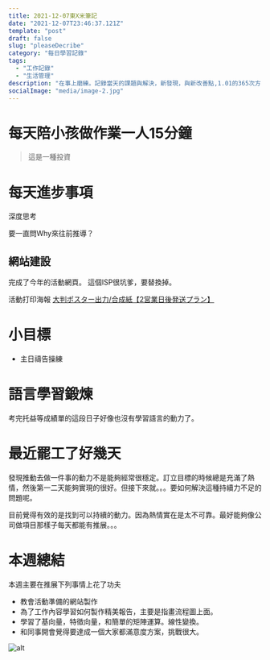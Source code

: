 ```yaml
---
title: 2021-12-07東X米筆記
date: "2021-12-07T23:46:37.121Z"
template: "post"
draft: false
slug: "pleaseDecribe"
category: "每日學習記錄"
tags:
  - "工作記錄"
  - "生活管理"
description: "在事上磨練。記錄當天的課題與解決，新發現，與新改善點,1.01的365次方"
socialImage: "media/image-2.jpg"
---
```


# 每天陪小孩做作業一人15分鐘
> 這是一種投資

 
# 每天進步事項
深度思考

要一直問Why來往前推導？


## 網站建設
完成了今年的活動網頁。
這個ISP很坑爹，要替換掉。

活動打印海報
[大判ポスター出力/合成紙【2営業日後発送プラン】](https://www.ooban-senmon.com/?pid=152672166)




# 小目標
- 主日禱告操練

# 語言學習鍛煉
考完托益等成績單的這段日子好像也沒有學習語言的動力了。

# 最近罷工了好幾天
發現推動去做一件事的動力不是能夠經常很穩定。訂立目標的時候總是充滿了熱情，然後第一二天能夠實現的很好。但接下來就。。。要如何解決這種持續力不足的問題呢。

目前覺得有效的是找到可以持續的動力。因為熱情實在是太不可靠。最好能夠像公司做項目那樣子每天都能有推展。。。

# 本週總結

本週主要在推展下列事情上花了功夫
- 教會活動準備的網站製作
- 為了工作內容學習如何製作精美報告，主要是指畫流程圖上面。
- 學習了基向量，特徵向量，和簡單的矩陣運算。線性變換。
- 和同事開會覺得要達成一個大家都滿意度方案，挑戰很大。

![alt](https://mermaid.ink/svg/eyJjb2RlIjoiZ3JhcGggTFJcbiAgICBBW0hhcmQgZWRnZV0gLS0-fExpbmsgdGV4dHwgQihSb3VuZCBlZGdlKVxuICAgIEIgLS0-IEN7RGVjaXNpb259XG4gICAgQyAtLT58T25lfCBEW1Jlc3VsdCBvbmVdXG4gICAgQyAtLT58VHdvfCBFW1Jlc3VsdCB0d29dIiwibWVybWFpZCI6eyJ0aGVtZSI6ImRlZmF1bHQifSwidXBkYXRlRWRpdG9yIjpmYWxzZSwiYXV0b1N5bmMiOnRydWUsInVwZGF0ZURpYWdyYW0iOnRydWV9)